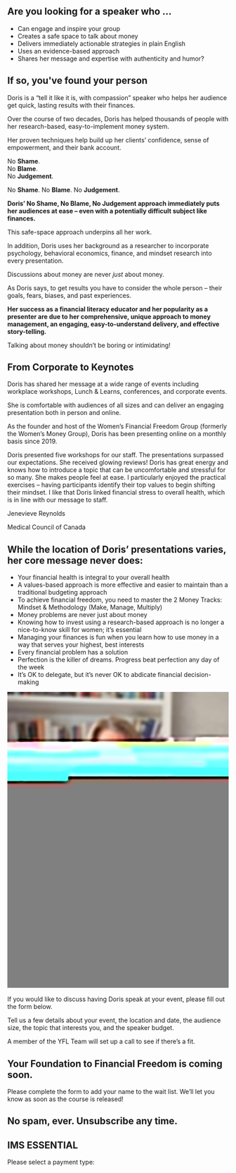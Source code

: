 ## Are you looking for a speaker who ...

- Can engage and inspire your group
- Creates a safe space to talk about money
- Delivers immediately actionable strategies in plain English
- Uses an evidence-based approach
- Shares her message and expertise with authenticity and humor?

## If so, you've found your person

Doris is a “tell it like it is, with compassion” speaker who helps her audience get quick, lasting results with their finances.

Over the course of two decades, Doris has helped thousands of people with her research-based, easy-to-implement money system.

Her proven techniques help build up her clients’ confidence, sense of empowerment, and their bank account.

No **Shame**.  
No **Blame**.  
No **Judgement**.

No **Shame**. No **Blame**. No **Judgement**.

**Doris’ No Shame, No Blame, No Judgement approach immediately puts her audiences at ease – even with a potentially difficult subject like finances.**

This safe-space approach underpins all her work.

In addition, Doris uses her background as a researcher to incorporate psychology, behavioral economics, finance, and mindset research into every presentation.

Discussions about money are never *just* about money.

As Doris says, to get results you have to consider the whole person – their goals, fears, biases, and past experiences.

**Her success as a financial literacy educator and her popularity as a presenter are due to her comprehensive, unique approach to money management, an engaging, easy-to-understand delivery, and effective story-telling.**

Talking about money shouldn’t be boring or intimidating!

## From Corporate to Keynotes

Doris has shared her message at a wide range of events including workplace workshops, Lunch & Learns, conferences, and corporate events.

She is comfortable with audiences of all sizes and can deliver an engaging presentation both in person and online.

As the founder and host of the Women’s Financial Freedom Group (formerly the Women’s Money Group), Doris has been presenting online on a monthly basis since 2019.

Doris presented five workshops for our staff. The presentations surpassed our expectations. She received glowing reviews! Doris has great energy and knows how to introduce a topic that can be uncomfortable and stressful for so many. She makes people feel at ease. I particularly enjoyed the practical exercises – having participants identify their top values to begin shifting their mindset. I like that Doris linked financial stress to overall health, which is in line with our message to staff.

Jenevieve Reynolds

Medical Council of Canada

## While the location of Doris’ presentations varies, her core message never does:

- Your financial health is integral to your overall health
- A values-based approach is more effective and easier to maintain than a traditional budgeting approach
- To achieve financial freedom, you need to master the 2 Money Tracks: Mindset & Methodology (Make, Manage, Multiply)
- Money problems are never just about money
- Knowing how to invest using a research-based approach is no longer a nice-to-know skill for women; it’s essential
- Managing your finances is fun when you learn how to use money in a way that serves your highest, best interests
- Every financial problem has a solution
- Perfection is the killer of dreams. Progress beat perfection any day of the week
- It’s OK to delegate, but it’s never OK to abdicate financial decision-making

 ![](attachments/dorris-blackshirt-blurredbg-768x1024.jpg)

If you would like to discuss having Doris speak at your event, please fill out the form below.

Tell us a few details about your event, the location and date, the audience size, the topic that interests you, and the speaker budget.

A member of the YFL Team will set up a call to see if there’s a fit.

## Your Foundation to Financial Freedom is coming soon.

Please complete the form to add your name to the wait list. We’ll let you know as soon as the course is released!

## No spam, ever. Unsubscribe any time.

## IMS ESSENTIAL

Please select a payment type: